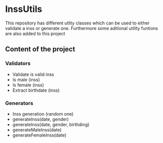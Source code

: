 # InssUtils

This repository has different utlity classes which can be used to either validate a inss or generate one. Furthermore
some aditional utility funtions are also added to this project

## Content of the project

### Validators

- Validate is valid inss
- Is male (inss)
- Is female (inss)
- Extract birthdate (inss)

### Generators

- Inss generation (random one)
- generateInss(date, gender)
- generateInss(date, gender, birthding)
- generateMaleInss(date)
- generateFemaleInss(date)
